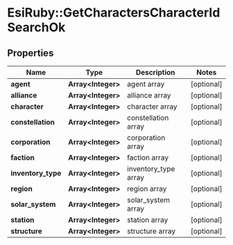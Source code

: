 # EsiRuby::GetCharactersCharacterIdSearchOk

## Properties
Name | Type | Description | Notes
------------ | ------------- | ------------- | -------------
**agent** | **Array&lt;Integer&gt;** | agent array | [optional] 
**alliance** | **Array&lt;Integer&gt;** | alliance array | [optional] 
**character** | **Array&lt;Integer&gt;** | character array | [optional] 
**constellation** | **Array&lt;Integer&gt;** | constellation array | [optional] 
**corporation** | **Array&lt;Integer&gt;** | corporation array | [optional] 
**faction** | **Array&lt;Integer&gt;** | faction array | [optional] 
**inventory_type** | **Array&lt;Integer&gt;** | inventory_type array | [optional] 
**region** | **Array&lt;Integer&gt;** | region array | [optional] 
**solar_system** | **Array&lt;Integer&gt;** | solar_system array | [optional] 
**station** | **Array&lt;Integer&gt;** | station array | [optional] 
**structure** | **Array&lt;Integer&gt;** | structure array | [optional] 



